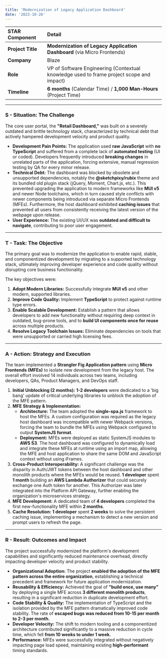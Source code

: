 ```yaml
---
title: 'Modernization of Legacy Application Dashboard'
date: '2023-10-26'
---
```


| STAR Component | Detail |
| :---- | :---- |
| **Project Title** | **Modernization of Legacy Application Dashboard** (via Micro Frontends) |
| **Company** | Blaze |
| **Role** | VP of Software Engineering (Contextual knowledge used to frame project scope and impact) |
| **Timeline** | **6 months** (Calendar Time) /  **1,000 Man-Hours** (Project Time) |

---

### **S \- Situation: The Challenge**

The core user portal, the **"Retail Dashboard,"** was built on a severely outdated and brittle technology stack, characterized by technical debt that actively hampered development velocity and product quality.

* **Development Pain Points:** The application used **raw JavaScript** with **no TypeScript** and suffered from a complete lack of **automated testing** (UI or coded). Developers frequently introduced **breaking changes** in unrelated parts of the application, forcing extensive, manual regression testing by QA for every minor release.  
* **Technical Debt:** The dashboard was blocked by obsolete and unsupported dependencies, notably the **@sketchpixy/rubix** theme and its bundled old plugin stack (jQuery, Moment, Chart.js, etc.). This prevented upgrading the application to modern frameworks like **MUI v5** and newer Node toolchains, which in turn caused style conflicts with newer components being introduced via separate Micro Frontends (MFEs). Furthermore, the host dashboard exhibited **caching issues** that prevented all users from consistently receiving the latest version of the webpage upon release.  
* **User Experience:** The existing UI/UX was **outdated and difficult to navigate**, contributing to poor user engagement.

---

### **T \- Task: The Objective**

The primary goal was to modernize the application to enable rapid, stable, and componentized development by migrating to a supported technology stack, ultimately improving developer experience and code quality without disrupting core business functionality.

The key objectives were:

1. **Adopt Modern Libraries:** Successfully integrate **MUI v5** and other modern, supported libraries.  
2. **Improve Code Quality:** Implement **TypeScript** to protect against runtime type errors.  
3. **Enable Scalable Development:** Establish a pattern that allows developers to add new functionality without requiring deep context in outdated, bug-prone tools, and to **build UI components once for reuse** across multiple products.  
4. **Resolve Legacy Toolchain Issues:** Eliminate dependencies on tools that were unsupported or carried high licensing fees.

---

### **A \- Action: Strategy and Execution**

The team implemented a **Strangler Fig Application pattern** using **Micro Frontends (MFEs)** to isolate new development from the legacy host. The overall effort involved 14 individuals across two teams, including developers, QAs, Product Managers, and DevOps staff.

1. **Initial Unblocking (2 months):** **1-2 developers** were dedicated to a 'big bang' update of critical underlying libraries to unblock the adoption of the MFE pattern.  
2. **MFE Strategy & Implementation:**  
   * **Architecture:** The team adopted the **single-spa.js** framework to host the MFEs. A custom configuration was required as the legacy host dashboard was incompatible with newer Webpack versions, forcing the team to bundle the MFEs using Webpack configured to output **SystemJS format**.  
   * **Deployment:** MFEs were deployed as static SystemJS modules to **AWS S3**. The host dashboard was configured to dynamically load and integrate these MFEs at runtime using an import map, allowing the MFE and host application to share the same DOM and JavaScript context without using iFrames.  
3. **Cross-Product Interoperability:** A significant challenge was the disparity in Auth/JWT tokens between the host dashboard and other monolith products where the MFEs would be reused. **1 developer** spent **1 month** building an **AWS Lambda Authorizer** that could securely exchange one Auth token for another. This Authorizer was later integrated into the Platform API Gateway, further enabling the organization's microservices strategy.  
4. **MFE Development:** A dedicated team of **4 developers** completed the first new-functionality MFE within **2 months**.  
5. **Cache Resolution:** **1 developer** spent **2 weeks** to solve the persistent caching issue, implementing a mechanism to detect a new version and prompt users to refresh the page.

---

### **R \- Result: Outcomes and Impact**

The project successfully modernized the platform's development capabilities and significantly reduced maintenance overhead, directly impacting developer velocity and product stability.

* **Organizational Adoption:** The project **enabled the adoption of the MFE pattern across the entire organization**, establishing a technical precedent and framework for future application modernization.  
* **Reusability & Efficiency:** Achieved the goal of **"build once, use many"** by deploying a single MFE across **3 different monolith products**, resulting in a significant reduction in duplicate development effort.  
* **Code Stability & Quality:** The implementation of TypeScript and the isolation provided by the MFE pattern dramatically improved code stability. The rate of **escaped bugs was reduced from 10-15 per month to 2-3 per month.**  
* **Developer Velocity:** The shift to modern tooling and a componentized architecture contributed significantly to a massive reduction in cycle time, which fell **from 10 weeks to under 1 week.**  
* **Performance:** MFEs were successfully integrated without negatively impacting page load speed, maintaining existing **high-performant** timing standards.